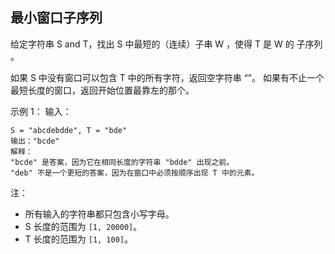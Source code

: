 ## 最小窗口子序列

给定字符串 S and T，找出 S 中最短的（连续）子串 W ，使得 T 是 W 的 子序列 。

如果 S 中没有窗口可以包含 T 中的所有字符，返回空字符串 “”。
如果有不止一个最短长度的窗口，返回开始位置最靠左的那个。

示例 1：
输入：

```
S = "abcdebdde", T = "bde"
输出："bcde"
解释：
"bcde" 是答案，因为它在相同长度的字符串 "bdde" 出现之前。
"deb" 不是一个更短的答案，因为在窗口中必须按顺序出现 T 中的元素。
```

注：

* 所有输入的字符串都只包含小写字母。
* S 长度的范围为 `[1, 20000]`。
* T 长度的范围为 `[1, 100]`。